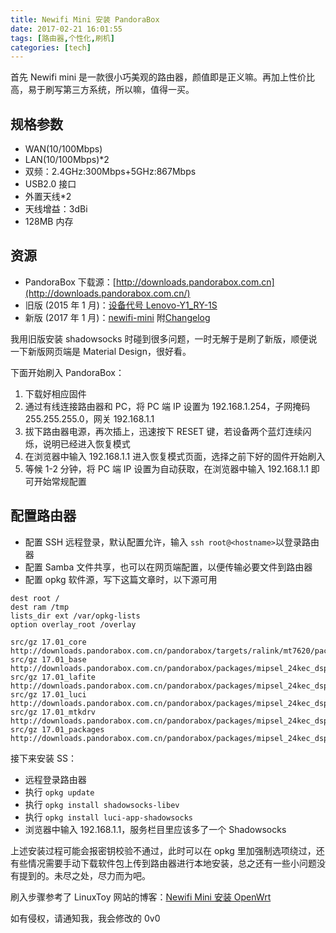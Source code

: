 ```yaml
---
title: Newifi Mini 安装 PandoraBox
date: 2017-02-21 16:01:55
tags: [路由器,个性化,刷机]
categories: [tech]
---
```


首先 Newifi mini 是一款很小巧美观的路由器，颜值即是正义嘛。再加上性价比高，易于刷写第三方系统，所以嘛，值得一买。

## 规格参数

- WAN(10/100Mbps)
- LAN(10/100Mbps)\*2
- 双频：2.4GHz:300Mbps+5GHz:867Mbps
- USB2.0 接口
- 外置天线\*2
- 天线增益：3dBi
- 128MB 内存

<!-- more -->

## 资源

- PandoraBox 下载源：[http://downloads.pandorabox.com.cn](http://downloads.pandorabox.com.cn/)
- 旧版 (2015 年 1 月)：[设备代号 Lenovo-Y1_RY-1S](http://downloads.pandorabox.com.cn/pandorabox/Lenovo-Y1_RY-1S/)
- 新版 (2017 年 1 月)：[newifi-mini](http://downloads.pandorabox.com.cn/pandorabox-16-10-stable/targets/ralink/mt7620/PandoraBox-ralink-mt7620-newifi-mini-2017-01-03-git-6c24a7a-squashfs-sysupgrade.bin) 附[Changelog](http://downloads.pandorabox.com.cn/pandorabox-16-10-stable/changelog-16.10-stable.txt)

我用旧版安装 shadowsocks 时碰到很多问题，一时无解于是刷了新版，顺便说一下新版网页端是 Material Design，很好看。

下面开始刷入 PandoraBox：

1. 下载好相应固件
2. 通过有线连接路由器和 PC，将 PC 端 IP 设置为 192.168.1.254，子网掩码 255.255.255.0，网关 192.168.1.1
3. 拔下路由器电源，再次插上，迅速按下 RESET 键，若设备两个蓝灯连续闪烁，说明已经进入恢复模式
4. 在浏览器中输入 192.168.1.1 进入恢复模式页面，选择之前下好的固件开始刷入
5. 等候 1-2 分钟，将 PC 端 IP 设置为自动获取，在浏览器中输入 192.168.1.1 即可开始常规配置

## 配置路由器

- 配置 SSH 远程登录，默认配置允许，输入 `ssh root@<hostname>`以登录路由器
- 配置 Samba 文件共享，也可以在网页端配置，以便传输必要文件到路由器
- 配置 opkg 软件源，写下这篇文章时，以下源可用
```
dest root /
dest ram /tmp
lists_dir ext /var/opkg-lists
option overlay_root /overlay

src/gz 17.01_core http://downloads.pandorabox.com.cn/pandorabox/targets/ralink/mt7620/packages
src/gz 17.01_base http://downloads.pandorabox.com.cn/pandorabox/packages/mipsel_24kec_dsp/base
src/gz 17.01_lafite http://downloads.pandorabox.com.cn/pandorabox/packages/mipsel_24kec_dsp/lafite
src/gz 17.01_luci http://downloads.pandorabox.com.cn/pandorabox/packages/mipsel_24kec_dsp/luci
src/gz 17.01_mtkdrv http://downloads.pandorabox.com.cn/pandorabox/packages/mipsel_24kec_dsp/mtkdrv
src/gz 17.01_packages http://downloads.pandorabox.com.cn/pandorabox/packages/mipsel_24kec_dsp/packages
```

接下来安装 SS：

- 远程登录路由器
- 执行 `opkg update`
- 执行 `opkg install shadowsocks-libev`
- 执行 `opkg install luci-app-shadowsocks`
- 浏览器中输入 192.168.1.1，服务栏目里应该多了一个 Shadowsocks

上述安装过程可能会报密钥校验不通过，此时可以在 opkg 里加强制选项绕过，还有些情况需要手动下载软件包上传到路由器进行本地安装，总之还有一些小问题没有提到的。未尽之处，尽力而为吧。

刷入步骤参考了 LinuxToy 网站的博客：[Newifi Mini 安装 OpenWrt](https://linuxtoy.org/archives/install-openwrt-on-newifi-mini.html)

如有侵权，请通知我，我会修改的 0v0
